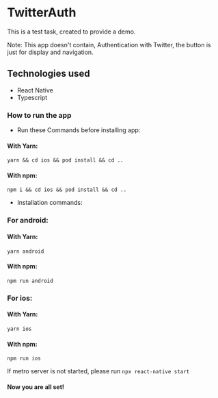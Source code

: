 
# TwitterAuth

This is a test task, created to provide a demo.

Note: This app doesn't contain, Authentication with Twitter, the button is just for display and navigation.

## Technologies used
* React Native
* Typescript

### How to run the app
* Run these Commands before installing app:

#### With Yarn:

``` yarn && cd ios && pod install && cd .. ```

#### With npm:

``` npm i && cd ios && pod install && cd .. ```

* Installation commands:
### For android:

#### With Yarn: 

``` yarn android ```

#### With npm:

``` npm run android ```

### For ios:

#### With Yarn: 

``` yarn ios ```

#### With npm:

``` npm run ios ```

If metro server is not started, please run ```npx react-native start```

#### Now you are all set!
